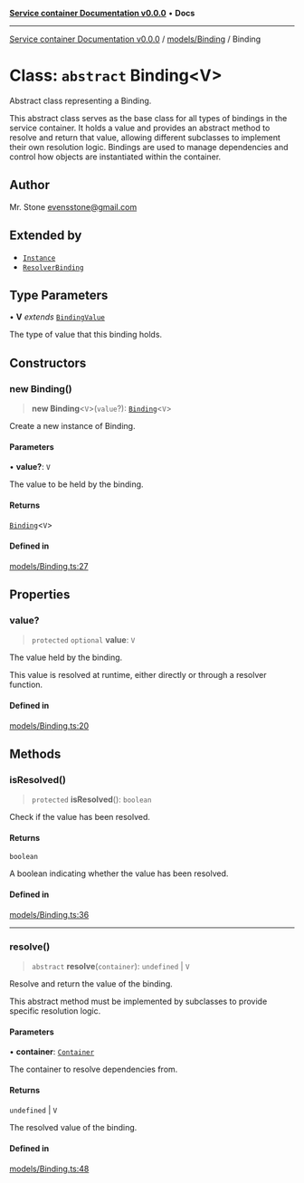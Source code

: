 [**Service container Documentation v0.0.0**](../../../README.md) • **Docs**

***

[Service container Documentation v0.0.0](../../../modules.md) / [models/Binding](../README.md) / Binding

# Class: `abstract` Binding\<V\>

Abstract class representing a Binding.

This abstract class serves as the base class for all types of bindings in the service container. It holds a value and provides an abstract method
to resolve and return that value, allowing different subclasses to implement their own resolution logic. Bindings are used to manage dependencies
and control how objects are instantiated within the container.

## Author

Mr. Stone <evensstone@gmail.com>

## Extended by

- [`Instance`](../../Instance/classes/Instance.md)
- [`ResolverBinding`](../../ResolverBinding/classes/ResolverBinding.md)

## Type Parameters

• **V** *extends* [`BindingValue`](../../../declarations/type-aliases/BindingValue.md)

The type of value that this binding holds.

## Constructors

### new Binding()

> **new Binding**\<`V`\>(`value`?): [`Binding`](Binding.md)\<`V`\>

Create a new instance of Binding.

#### Parameters

• **value?**: `V`

The value to be held by the binding.

#### Returns

[`Binding`](Binding.md)\<`V`\>

#### Defined in

[models/Binding.ts:27](https://github.com/stonemjs/service-container/blob/facb7eba71781c35c6df9764b1f17d5385f9ab10/src/models/Binding.ts#L27)

## Properties

### value?

> `protected` `optional` **value**: `V`

The value held by the binding.

This value is resolved at runtime, either directly or through a resolver function.

#### Defined in

[models/Binding.ts:20](https://github.com/stonemjs/service-container/blob/facb7eba71781c35c6df9764b1f17d5385f9ab10/src/models/Binding.ts#L20)

## Methods

### isResolved()

> `protected` **isResolved**(): `boolean`

Check if the value has been resolved.

#### Returns

`boolean`

A boolean indicating whether the value has been resolved.

#### Defined in

[models/Binding.ts:36](https://github.com/stonemjs/service-container/blob/facb7eba71781c35c6df9764b1f17d5385f9ab10/src/models/Binding.ts#L36)

***

### resolve()

> `abstract` **resolve**(`container`): `undefined` \| `V`

Resolve and return the value of the binding.

This abstract method must be implemented by subclasses to provide specific resolution logic.

#### Parameters

• **container**: [`Container`](../../../Container/classes/Container.md)

The container to resolve dependencies from.

#### Returns

`undefined` \| `V`

The resolved value of the binding.

#### Defined in

[models/Binding.ts:48](https://github.com/stonemjs/service-container/blob/facb7eba71781c35c6df9764b1f17d5385f9ab10/src/models/Binding.ts#L48)
